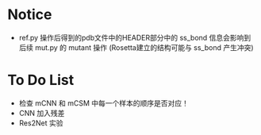 # Notice
* ref.py 操作后得到的pdb文件中的HEADER部分中的 ss_bond 信息会影响到后续 mut.py 的 mutant 操作 (Rosetta建立的结构可能与 ss_bond 产生冲突)

# To Do List
* 检查 mCNN 和 mCSM 中每一个样本的顺序是否对应！
* CNN 加入残差
* Res2Net 实验


